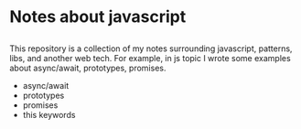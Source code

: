 # Notes about javascript

##

This repository is a collection of my notes surrounding javascript, patterns, libs, and another web tech.
For example, in js topic I wrote some examples about async/await, prototypes, promises.

- async/await
- prototypes
- promises
- this keywords
